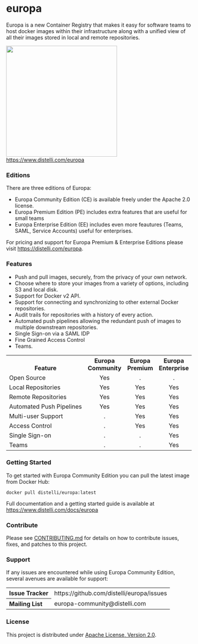 # europa
Europa is a new Container Registry that makes it easy for software teams to host docker images within their infrastructure along with a unified view of all their images stored in local and remote repositories.

<img src="https://www.distelli.com/images/europa.png" width="300px"></img>
<br/>
https://www.distelli.com/europa

### Editions

There are three editions of Europa:

- Europa Community Edition (CE) is available freely under the Apache 2.0 license.
- Europa Premium Edition (PE) includes extra features that are useful for small teams
- Europa Enterprise Edition (EE) includes even more feautures (Teams, SAML, Service Accounts) useful for enterprises.

For pricing and support for Europa Premium & Enterprise Editions please visit https://distelli.com/europa.

### Features

<ul>
  <li>Push and pull images, securely, from the privacy of your own network.</li>
  <li>Choose where to store your images from a variety of options, including S3 and local disk.</li>
  <li>Support for Docker v2 API.</li>
  <li>Support for connecting and synchronizing to other external Docker repositories.</li>
  <li>Audit trails for repositories with a history of every action.</li>
  <li>Automated push pipelines allowing the redundant push of images to multiple downstream repositories.</li>
  <li>Single Sign-on via a SAML IDP</li>
  <li>Fine Grained Access Control</li>
  <li>Teams.</li>
</ul>

<table>
  <tr><th><br>Feature</th><th style="text-align:center">Europa<br>Community</th><th style="text-align:center">Europa<br>Premium</th><th style="text-align:center">Europa<br>Enterprise</th></tr>
  <tr><td>Open Source</td>             <td style="text-align:center">Yes</td><td style="text-align:center">.</td><td style="text-align:center">.</td></tr>
  <tr><td>Local Repositories</td>      <td style="text-align:center">Yes</td><td style="text-align:center">Yes</td><td style="text-align:center">Yes</td></tr>
  <tr><td>Remote Repositories</td>     <td style="text-align:center">Yes</td><td style="text-align:center">Yes</td><td style="text-align:center">Yes</td></tr>
  <tr><td>Automated Push Pipelines</td><td style="text-align:center">Yes</td><td style="text-align:center">Yes</td><td style="text-align:center">Yes</td></tr>
  <tr><td>Multi-user Support</td>      <td style="text-align:center">.</td><td style="text-align:center">Yes</td><td style="text-align:center">Yes</td></tr>
  <tr><td>Access Control</td>          <td style="text-align:center">.</td><td style="text-align:center">Yes</td><td style="text-align:center">Yes</td></tr>
  <tr><td>Single Sign-on</td>          <td style="text-align:center">.</td><td style="text-align:center">.</td><td style="text-align:center">Yes</td></tr>
  <tr><td>Teams</td>                   <td style="text-align:center">.</td><td style="text-align:center">.</td><td style="text-align:center">Yes</td></tr>
</table>


### Getting Started

To get started with Europa Community Edition you can pull the latest image from Docker Hub:

`docker pull distelli/europa:latest`

Full documentation and a getting started guide is available at https://www.distelli.com/docs/europa

### Contribute

Please see [CONTRIBUTING.md](CONTRIBUTING.md) for details on how to contribute issues, fixes, and patches to this project.

### Support

If any issues are encountered while using Europa Community Edition, several
avenues are available for support:

<table>
<tr>
	<th align="left">
	Issue Tracker
	</th>
	<td>
	https://github.com/distelli/europa/issues
	</td>
</tr>
<tr>
	<th align="left">
	Mailing List
	</th>
	<td>
	europa-community@distelli.com
	</td>
</tr>
</table>

### License

This project is distributed under [Apache License, Version 2.0](LICENSE).
